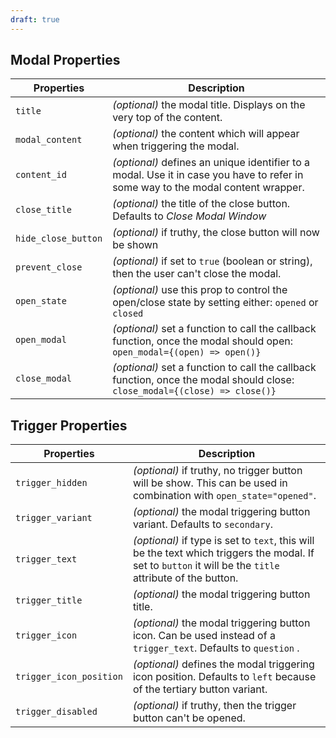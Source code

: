 ```yaml
---
draft: true
---
```


## Modal Properties

| Properties          | Description                                                                                                                      |
| ------------------- | -------------------------------------------------------------------------------------------------------------------------------- |
| `title`             | _(optional)_ the modal title. Displays on the very top of the content.                                                           |
| `modal_content`     | _(optional)_ the content which will appear when triggering the modal.                                                            |
| `content_id`        | _(optional)_ defines an unique identifier to a modal. Use it in case you have to refer in some way to the modal content wrapper. |
| `close_title`       | _(optional)_ the title of the close button. Defaults to _Close Modal Window_                                                     |
| `hide_close_button` | _(optional)_ if truthy, the close button will now be shown                                                                       |
| `prevent_close`     | _(optional)_ if set to `true` (boolean or string), then the user can't close the modal.                                          |
| `open_state`        | _(optional)_ use this prop to control the open/close state by setting either: `opened` or `closed`                               |
| `open_modal`        | _(optional)_ set a function to call the callback function, once the modal should open: `open_modal={(open) => open()}`           |
| `close_modal`       | _(optional)_ set a function to call the callback function, once the modal should close: `close_modal={(close) => close()}`       |

## Trigger Properties

| Properties              | Description                                                                                                                                               |
| ----------------------- | --------------------------------------------------------------------------------------------------------------------------------------------------------- |
| `trigger_hidden`        | _(optional)_ if truthy, no trigger button will be show. This can be used in combination with `open_state="opened"`.                                       |
| `trigger_variant`       | _(optional)_ the modal triggering button variant. Defaults to `secondary`.                                                                                |
| `trigger_text`          | _(optional)_ if type is set to `text`, this will be the text which triggers the modal. If set to `button` it will be the `title` attribute of the button. |
| `trigger_title`         | _(optional)_ the modal triggering button title.                                                                                                           |
| `trigger_icon`          | _(optional)_ the modal triggering button icon. Can be used instead of a `trigger_text`. Defaults to `question` .                                          |
| `trigger_icon_position` | _(optional)_ defines the modal triggering icon position. Defaults to `left` because of the tertiary button variant.                                       |
| `trigger_disabled`      | _(optional)_ if truthy, then the trigger button can't be opened.                                                                                          |

